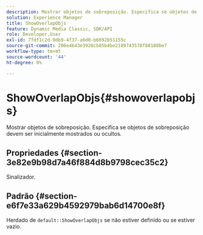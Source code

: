 ```yaml
---
description: Mostrar objetos de sobreposição. Especifica se objetos de sobreposição devem ser inicialmente mostrados ou ocultos.
solution: Experience Manager
title: ShowOverlapObjs
feature: Dynamic Media Classic, SDK/API
role: Developer,User
exl-id: 7fdf1c2d-9db9-4f37-a6d0-b6692b51155c
source-git-commit: 206e4643e3926cb85b4be2189743578f88180be7
workflow-type: tm+mt
source-wordcount: '44'
ht-degree: 0%

---
```


# ShowOverlapObjs{#showoverlapobjs}

Mostrar objetos de sobreposição. Especifica se objetos de sobreposição devem ser inicialmente mostrados ou ocultos.

## Propriedades {#section-3e82e9b98d7a46f884d8b9798cec35c2}

Sinalizador.

## Padrão {#section-e6f7e33a629b4592979bab6d14700e8f}

Herdado de `default::ShowOverlapObjs` se não estiver definido ou se estiver vazio.
